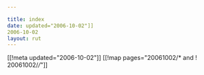 ```yaml
---

title: index
date: updated="2006-10-02"]]
2006-10-02
layout: rut
---
```


[[!meta updated="2006-10-02"]]
[[!map pages="20061002/* and ! 20061002/*/*"]]
